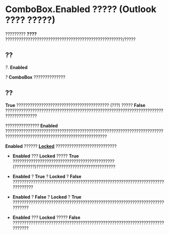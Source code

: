 
# ComboBox.Enabled ????? (Outlook ???? ?????)

????????? **????** ????????????????????????????????????????????????????/?????


## ??

 _?_. **Enabled**

 _?_ **ComboBox** ??????????????


## ??

 **True** ????????????????????????????????????????? (???) ????? **False** ????????????????????????????????????????????????????????????????????????????????????

???????????????  **Enabled** ???????????????????????????????????????????????????????????????????????????????????????????????????????????????????

 **Enabled** ?????? **[Locked](979e5626-e384-4162-e6cb-ae12736ed656.md)** ???????????????????????????


-  **Enabled** ??? **Locked** ????? **True** ????????????????????????????????????????????? (?????????)???????????????????????????????????
    
-  **Enabled** ? **True** ? **Locked** ? **False** ????????????????????????????????????????????????????????????????????????????
    
-  **Enabled** ? **False** ? **Locked** ? **True** ??????????????????????????????????????????????????????????????????????????
    
-  **Enabled** ??? **Locked** ????? **False** ??????????????????????????????????????????????????????????????????????????
    


